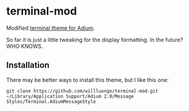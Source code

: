 terminal-mod
============

Modified [terminal theme for Adium](http://www.adiumxtras.com/index.php?a=xtras&xtra_id=7014).

So far it is just a little tweaking for the display formatting. In the future? WHO KNOWS.

## Installation

There may be better ways to install this theme, but I like this one:

```
git clone https://github.com/willluongo/terminal-mod.git ~/Library/Application Support/Adium 2.0/Message Styles/Terminal.AdiumMessageStyle
```
